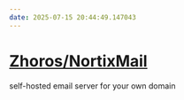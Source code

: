 ```yaml
---
date: 2025-07-15 20:44:49.147043
---
```


# [Zhoros/NortixMail](https://github.com/Zhoros/NortixMail)

self-hosted email server for your own domain